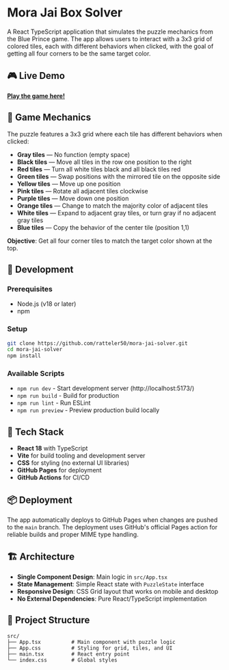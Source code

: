 # Mora Jai Box Solver

A React TypeScript application that simulates the puzzle mechanics from the Blue Prince game. The app allows users to interact with a 3x3 grid of colored tiles, each with different behaviors when clicked, with the goal of getting all four corners to be the same target color.

## 🎮 Live Demo

**[Play the game here!](https://ratteler50.github.io/mora-jai-solver/)**

## 🧩 Game Mechanics

The puzzle features a 3x3 grid where each tile has different behaviors when clicked:

- **Gray tiles** — No function (empty space)
- **Black tiles** — Move all tiles in the row one position to the right  
- **Red tiles** — Turn all white tiles black and all black tiles red
- **Green tiles** — Swap positions with the mirrored tile on the opposite side
- **Yellow tiles** — Move up one position
- **Pink tiles** — Rotate all adjacent tiles clockwise
- **Purple tiles** — Move down one position  
- **Orange tiles** — Change to match the majority color of adjacent tiles
- **White tiles** — Expand to adjacent gray tiles, or turn gray if no adjacent gray tiles
- **Blue tiles** — Copy the behavior of the center tile (position 1,1)

**Objective**: Get all four corner tiles to match the target color shown at the top.

## 🚀 Development

### Prerequisites
- Node.js (v18 or later)
- npm

### Setup
```bash
git clone https://github.com/ratteler50/mora-jai-solver.git
cd mora-jai-solver
npm install
```

### Available Scripts
- `npm run dev` - Start development server (http://localhost:5173/)
- `npm run build` - Build for production
- `npm run lint` - Run ESLint
- `npm run preview` - Preview production build locally

## 🔧 Tech Stack

- **React 18** with TypeScript
- **Vite** for build tooling and development server
- **CSS** for styling (no external UI libraries)
- **GitHub Pages** for deployment
- **GitHub Actions** for CI/CD

## 📦 Deployment

The app automatically deploys to GitHub Pages when changes are pushed to the `main` branch. The deployment uses GitHub's official Pages action for reliable builds and proper MIME type handling.

## 🏗️ Architecture

- **Single Component Design**: Main logic in `src/App.tsx`
- **State Management**: Simple React state with `PuzzleState` interface
- **Responsive Design**: CSS Grid layout that works on mobile and desktop
- **No External Dependencies**: Pure React/TypeScript implementation

## 📁 Project Structure

```
src/
├── App.tsx          # Main component with puzzle logic
├── App.css          # Styling for grid, tiles, and UI
├── main.tsx         # React entry point
└── index.css        # Global styles
```